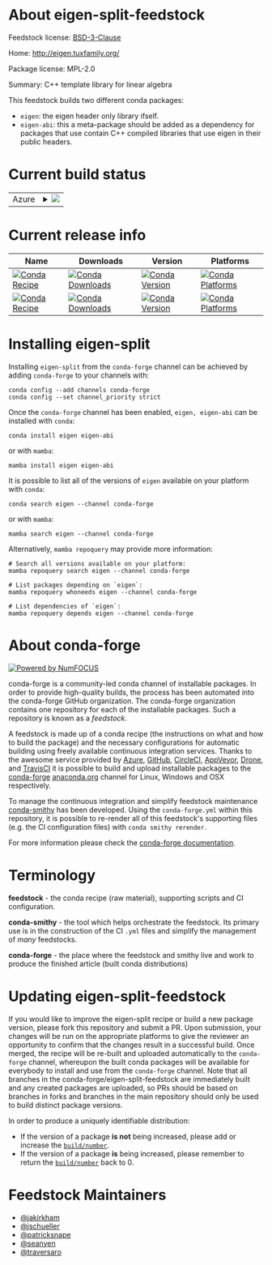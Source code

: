 About eigen-split-feedstock
===========================

Feedstock license: [BSD-3-Clause](https://github.com/conda-forge/eigen-feedstock/blob/main/LICENSE.txt)

Home: http://eigen.tuxfamily.org/

Package license: MPL-2.0

Summary: C++ template library for linear algebra

This feedstock builds two different conda packages:
* `eigen`: the eigen header only library ifself.
* `eigen-abi`: this a meta-package should be added as a dependency for packages that use contain C++ compiled libraries that use eigen in their public headers.


Current build status
====================


<table>
    
  <tr>
    <td>Azure</td>
    <td>
      <details>
        <summary>
          <a href="https://dev.azure.com/conda-forge/feedstock-builds/_build/latest?definitionId=259&branchName=main">
            <img src="https://dev.azure.com/conda-forge/feedstock-builds/_apis/build/status/eigen-feedstock?branchName=main">
          </a>
        </summary>
        <table>
          <thead><tr><th>Variant</th><th>Status</th></tr></thead>
          <tbody><tr>
              <td>linux_64</td>
              <td>
                <a href="https://dev.azure.com/conda-forge/feedstock-builds/_build/latest?definitionId=259&branchName=main">
                  <img src="https://dev.azure.com/conda-forge/feedstock-builds/_apis/build/status/eigen-feedstock?branchName=main&jobName=linux&configuration=linux%20linux_64_" alt="variant">
                </a>
              </td>
            </tr><tr>
              <td>linux_aarch64</td>
              <td>
                <a href="https://dev.azure.com/conda-forge/feedstock-builds/_build/latest?definitionId=259&branchName=main">
                  <img src="https://dev.azure.com/conda-forge/feedstock-builds/_apis/build/status/eigen-feedstock?branchName=main&jobName=linux&configuration=linux%20linux_aarch64_" alt="variant">
                </a>
              </td>
            </tr><tr>
              <td>linux_ppc64le</td>
              <td>
                <a href="https://dev.azure.com/conda-forge/feedstock-builds/_build/latest?definitionId=259&branchName=main">
                  <img src="https://dev.azure.com/conda-forge/feedstock-builds/_apis/build/status/eigen-feedstock?branchName=main&jobName=linux&configuration=linux%20linux_ppc64le_" alt="variant">
                </a>
              </td>
            </tr><tr>
              <td>osx_64</td>
              <td>
                <a href="https://dev.azure.com/conda-forge/feedstock-builds/_build/latest?definitionId=259&branchName=main">
                  <img src="https://dev.azure.com/conda-forge/feedstock-builds/_apis/build/status/eigen-feedstock?branchName=main&jobName=osx&configuration=osx%20osx_64_" alt="variant">
                </a>
              </td>
            </tr><tr>
              <td>osx_arm64</td>
              <td>
                <a href="https://dev.azure.com/conda-forge/feedstock-builds/_build/latest?definitionId=259&branchName=main">
                  <img src="https://dev.azure.com/conda-forge/feedstock-builds/_apis/build/status/eigen-feedstock?branchName=main&jobName=osx&configuration=osx%20osx_arm64_" alt="variant">
                </a>
              </td>
            </tr><tr>
              <td>win_64</td>
              <td>
                <a href="https://dev.azure.com/conda-forge/feedstock-builds/_build/latest?definitionId=259&branchName=main">
                  <img src="https://dev.azure.com/conda-forge/feedstock-builds/_apis/build/status/eigen-feedstock?branchName=main&jobName=win&configuration=win%20win_64_" alt="variant">
                </a>
              </td>
            </tr>
          </tbody>
        </table>
      </details>
    </td>
  </tr>
</table>

Current release info
====================

| Name | Downloads | Version | Platforms |
| --- | --- | --- | --- |
| [![Conda Recipe](https://img.shields.io/badge/recipe-eigen-green.svg)](https://anaconda.org/conda-forge/eigen) | [![Conda Downloads](https://img.shields.io/conda/dn/conda-forge/eigen.svg)](https://anaconda.org/conda-forge/eigen) | [![Conda Version](https://img.shields.io/conda/vn/conda-forge/eigen.svg)](https://anaconda.org/conda-forge/eigen) | [![Conda Platforms](https://img.shields.io/conda/pn/conda-forge/eigen.svg)](https://anaconda.org/conda-forge/eigen) |
| [![Conda Recipe](https://img.shields.io/badge/recipe-eigen--abi-green.svg)](https://anaconda.org/conda-forge/eigen-abi) | [![Conda Downloads](https://img.shields.io/conda/dn/conda-forge/eigen-abi.svg)](https://anaconda.org/conda-forge/eigen-abi) | [![Conda Version](https://img.shields.io/conda/vn/conda-forge/eigen-abi.svg)](https://anaconda.org/conda-forge/eigen-abi) | [![Conda Platforms](https://img.shields.io/conda/pn/conda-forge/eigen-abi.svg)](https://anaconda.org/conda-forge/eigen-abi) |

Installing eigen-split
======================

Installing `eigen-split` from the `conda-forge` channel can be achieved by adding `conda-forge` to your channels with:

```
conda config --add channels conda-forge
conda config --set channel_priority strict
```

Once the `conda-forge` channel has been enabled, `eigen, eigen-abi` can be installed with `conda`:

```
conda install eigen eigen-abi
```

or with `mamba`:

```
mamba install eigen eigen-abi
```

It is possible to list all of the versions of `eigen` available on your platform with `conda`:

```
conda search eigen --channel conda-forge
```

or with `mamba`:

```
mamba search eigen --channel conda-forge
```

Alternatively, `mamba repoquery` may provide more information:

```
# Search all versions available on your platform:
mamba repoquery search eigen --channel conda-forge

# List packages depending on `eigen`:
mamba repoquery whoneeds eigen --channel conda-forge

# List dependencies of `eigen`:
mamba repoquery depends eigen --channel conda-forge
```


About conda-forge
=================

[![Powered by
NumFOCUS](https://img.shields.io/badge/powered%20by-NumFOCUS-orange.svg?style=flat&colorA=E1523D&colorB=007D8A)](https://numfocus.org)

conda-forge is a community-led conda channel of installable packages.
In order to provide high-quality builds, the process has been automated into the
conda-forge GitHub organization. The conda-forge organization contains one repository
for each of the installable packages. Such a repository is known as a *feedstock*.

A feedstock is made up of a conda recipe (the instructions on what and how to build
the package) and the necessary configurations for automatic building using freely
available continuous integration services. Thanks to the awesome service provided by
[Azure](https://azure.microsoft.com/en-us/services/devops/), [GitHub](https://github.com/),
[CircleCI](https://circleci.com/), [AppVeyor](https://www.appveyor.com/),
[Drone](https://cloud.drone.io/welcome), and [TravisCI](https://travis-ci.com/)
it is possible to build and upload installable packages to the
[conda-forge](https://anaconda.org/conda-forge) [anaconda.org](https://anaconda.org/)
channel for Linux, Windows and OSX respectively.

To manage the continuous integration and simplify feedstock maintenance
[conda-smithy](https://github.com/conda-forge/conda-smithy) has been developed.
Using the ``conda-forge.yml`` within this repository, it is possible to re-render all of
this feedstock's supporting files (e.g. the CI configuration files) with ``conda smithy rerender``.

For more information please check the [conda-forge documentation](https://conda-forge.org/docs/).

Terminology
===========

**feedstock** - the conda recipe (raw material), supporting scripts and CI configuration.

**conda-smithy** - the tool which helps orchestrate the feedstock.
                   Its primary use is in the construction of the CI ``.yml`` files
                   and simplify the management of *many* feedstocks.

**conda-forge** - the place where the feedstock and smithy live and work to
                  produce the finished article (built conda distributions)


Updating eigen-split-feedstock
==============================

If you would like to improve the eigen-split recipe or build a new
package version, please fork this repository and submit a PR. Upon submission,
your changes will be run on the appropriate platforms to give the reviewer an
opportunity to confirm that the changes result in a successful build. Once
merged, the recipe will be re-built and uploaded automatically to the
`conda-forge` channel, whereupon the built conda packages will be available for
everybody to install and use from the `conda-forge` channel.
Note that all branches in the conda-forge/eigen-split-feedstock are
immediately built and any created packages are uploaded, so PRs should be based
on branches in forks and branches in the main repository should only be used to
build distinct package versions.

In order to produce a uniquely identifiable distribution:
 * If the version of a package **is not** being increased, please add or increase
   the [``build/number``](https://docs.conda.io/projects/conda-build/en/latest/resources/define-metadata.html#build-number-and-string).
 * If the version of a package **is** being increased, please remember to return
   the [``build/number``](https://docs.conda.io/projects/conda-build/en/latest/resources/define-metadata.html#build-number-and-string)
   back to 0.

Feedstock Maintainers
=====================

* [@jakirkham](https://github.com/jakirkham/)
* [@jschueller](https://github.com/jschueller/)
* [@patricksnape](https://github.com/patricksnape/)
* [@seanyen](https://github.com/seanyen/)
* [@traversaro](https://github.com/traversaro/)

